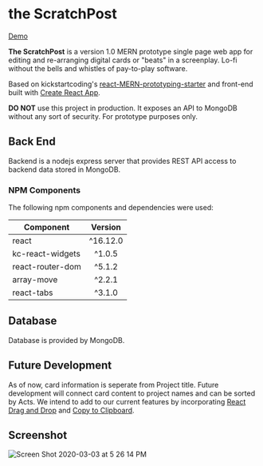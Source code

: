 # the ScratchPost

[Demo](http://the-scratchpost.herokuapp.com/)

**The ScratchPost** is a version 1.0 MERN prototype single page web app for editing and re-arranging digital cards or "beats" in a screenplay. Lo-fi without the bells and whistles of pay-to-play software. 

Based on kickstartcoding's [react-MERN-prototyping-starter](https://github.com/kickstartcoding/react-mern-prototyping-starter) and front-end built with [Create React App](https://github.com/facebook/create-react-app).

**DO NOT** use this project in production. It exposes an API to MongoDB without
any sort of security. For prototype purposes only.

## Back End
Backend is a nodejs express server that provides REST API access to backend data stored in MongoDB.

### NPM Components
The following npm components and dependencies were used:

| Component             | Version    |
| --------------------- |:----------:|
|react                  | ^16.12.0   |
|kc-react-widgets       | ^1.0.5     |
|react-router-dom       | ^5.1.2     |
|array-move             | ^2.2.1     |
|react-tabs             | ^3.1.0     |



## Database
Database is provided by MongoDB.

## Future Development

As of now, card information is seperate from Project title. Future development will connect card content to project names and can be sorted by Acts. We intend to add to our current features by incorporating [React Drag and Drop](https://react-dnd.github.io/react-dnd/about) and [Copy to Clipboard](https://www.npmjs.com/package/react-copy-to-clipboard). 

## Screenshot

![Screen Shot 2020-03-03 at 5 26 14 PM](https://user-images.githubusercontent.com/40274451/75836382-92e18a00-5d76-11ea-9a47-498c6b86714c.png)
